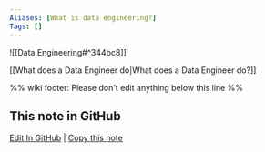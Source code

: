 ```yaml
---
Aliases: [What is data engineering?]
Tags: []
---
```


![[Data Engineering#^344bc8]]

[[What does a Data Engineer do|What does a Data Engineer do?]]

%% wiki footer: Please don't edit anything below this line %%

## This note in GitHub

<span class="git-footer">[Edit In GitHub](https://github.dev/data-engineering-community/data-engineering-wiki/blob/main/FAQ/What%20is%20Data%20Engineering.md "git-hub-edit-note") | [Copy this note](https://raw.githubusercontent.com/data-engineering-community/data-engineering-wiki/main/FAQ/What%20is%20Data%20Engineering.md "git-hub-copy-note") </span>

